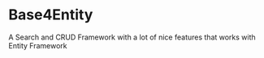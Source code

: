 # Base4Entity
A Search and CRUD Framework with a lot of nice features that works with Entity Framework
